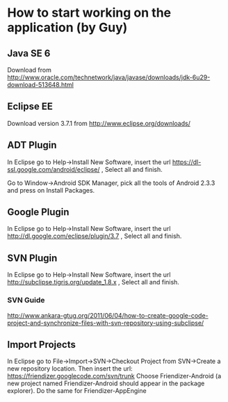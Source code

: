 # How to start working on the application (by Guy) #

## Java SE 6 ##

Download from http://www.oracle.com/technetwork/java/javase/downloads/jdk-6u29-download-513648.html

## Eclipse EE ##

Download version 3.7.1 from http://www.eclipse.org/downloads/

## ADT Plugin ##

In Eclipse go to Help->Install New Software, insert the url https://dl-ssl.google.com/android/eclipse/ , Select all and finish.

Go to Window->Android SDK Manager, pick all the tools of Android 2.3.3 and press on Install Packages.

## Google Plugin ##

In Eclipse go to Help->Install New Software, insert the url http://dl.google.com/eclipse/plugin/3.7 , Select all and finish.

## SVN Plugin ##

In Eclipse go to Help->Install New Software, insert the url http://subclipse.tigris.org/update_1.8.x , Select all and finish.

### SVN Guide ###
http://www.ankara-gtug.org/2011/06/04/how-to-create-google-code-project-and-synchronize-files-with-svn-repository-using-subclipse/

## Import Projects ##

In Eclipse go to File->Import->SVN->Checkout Project from SVN->Create a new repository location. Then insert the url: https://friendizer.googlecode.com/svn/trunk
Choose Friendizer-Android (a new project named Friendizer-Android should appear in the package explorer).
Do the same for Friendizer-AppEngine
